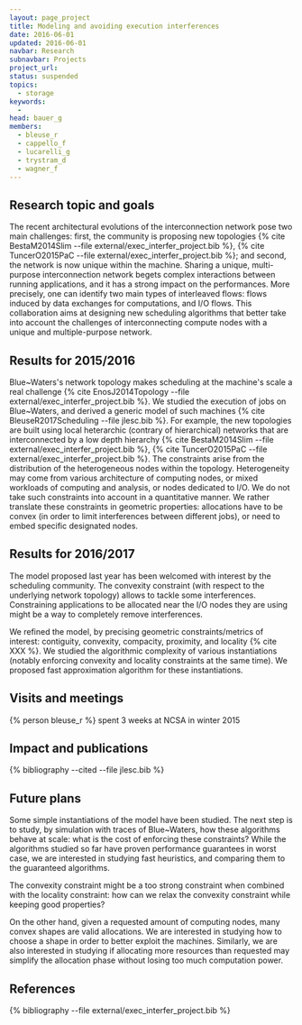 ```yaml
---
layout: page_project
title: Modeling and avoiding execution interferences
date: 2016-06-01
updated: 2016-06-01
navbar: Research
subnavbar: Projects
project_url:
status: suspended
topics:
  - storage
keywords:
  -
head: bauer_g
members:
  - bleuse_r
  - cappello_f
  - lucarelli_g
  - trystram_d
  - wagner_f
---
```


## Research topic and goals

The recent architectural evolutions of the interconnection network pose two main challenges: first, the community is proposing new
topologies {% cite BestaM2014Slim --file external/exec_interfer_project.bib %}, {% cite TuncerO2015PaC --file external/exec_interfer_project.bib %}; and second, the network is now unique within the machine.
Sharing a unique, multi-purpose interconnection network begets complex interactions between running applications, and it has a strong impact on the
performances. More precisely, one can identify two main types of interleaved flows: flows induced by data exchanges for computations, and I/O flows.
This collaboration aims at designing new scheduling algorithms that better take into account the challenges of interconnecting compute nodes with a
unique and multiple-purpose network.


## Results for 2015/2016

Blue~Waters's network topology makes scheduling at the machine's scale a real challenge {% cite EnosJ2014Topology --file external/exec_interfer_project.bib %}. 
We studied the execution of jobs on Blue~Waters, and derived a generic model of such machines {% cite BleuseR2017Scheduling --file jlesc.bib %}.
For example, the new topologies are built using local heterarchic (contrary of hierarchical) networks that are interconnected by a low depth hierarchy {% cite BestaM2014Slim --file external/exec_interfer_project.bib %}, {% cite TuncerO2015PaC --file external/exec_interfer_project.bib %}.
The constraints arise from the distribution of the heterogeneous nodes within the topology.
Heterogeneity may come from various architecture of computing nodes, or mixed workloads of computing and analysis, or nodes dedicated to I/O.
We do not take such constraints into account in a quantitative manner.
We rather translate these constraints in geometric properties: allocations have to be convex (in order to limit interferences between different jobs), or need to embed specific designated nodes.

## Results for 2016/2017

The model proposed last year has been welcomed with interest by the scheduling
community.
The convexity constraint (with respect to the underlying network topology)
allows to tackle some interferences.
Constraining applications to be allocated near the I/O nodes they are using
might be a way to completely remove interferences.

We refined the model, by precising geometric constraints/metrics of interest:
contiguity, convexity, compacity, proximity, and locality {% cite XXX %}.
We studied the algorithmic complexity of various instantiations (notably
enforcing convexity and locality constraints at the same time).
We proposed fast approximation algorithm for these instantiations.

## Visits and meetings

{% person bleuse_r %} spent 3 weeks at NCSA in winter 2015

## Impact and publications

{% bibliography --cited --file jlesc.bib %}



## Future plans

Some simple instantiations of the model have been studied.
The next step is to study, by simulation with traces of Blue~Waters, how these
algorithms behave at scale: what is the cost of enforcing these constraints?
While the algorithms studied so far have proven performance guarantees in worst
case, we are interested in studying fast heuristics, and comparing them to the
guaranteed algorithms.

The convexity constraint might be a too strong constraint when combined with
the locality constraint: how can we relax the convexity constraint while
keeping good properties?

On the other hand, given a requested amount of computing nodes, many convex shapes are valid allocations.
We are interested in studying how to choose a shape in order to better exploit the machines.
Similarly, we are also interested in studying if allocating more resources than requested may simplify the allocation phase without losing too much computation
power.


## References

{% bibliography --file external/exec_interfer_project.bib %}
